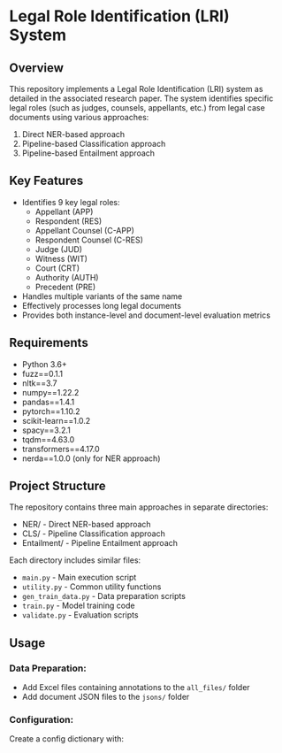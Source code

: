 # Legal Role Identification (LRI) System

## Overview
This repository implements a Legal Role Identification (LRI) system as detailed in the associated research paper. The system identifies specific legal roles (such as judges, counsels, appellants, etc.) from legal case documents using various approaches:
1. Direct NER-based approach
2. Pipeline-based Classification approach
3. Pipeline-based Entailment approach

## Key Features
- Identifies 9 key legal roles:
  - Appellant (APP)
  - Respondent (RES)
  - Appellant Counsel (C-APP)
  - Respondent Counsel (C-RES)
  - Judge (JUD)
  - Witness (WIT)
  - Court (CRT)
  - Authority (AUTH)
  - Precedent (PRE)
- Handles multiple variants of the same name
- Effectively processes long legal documents
- Provides both instance-level and document-level evaluation metrics

## Requirements
- Python 3.6+
- fuzz==0.1.1
- nltk==3.7
- numpy==1.22.2
- pandas==1.4.1
- pytorch==1.10.2
- scikit-learn==1.0.2
- spacy==3.2.1
- tqdm==4.63.0
- transformers==4.17.0
- nerda==1.0.0 (only for NER approach)

## Project Structure
The repository contains three main approaches in separate directories:
- NER/ - Direct NER-based approach
- CLS/ - Pipeline Classification approach
- Entailment/ - Pipeline Entailment approach

Each directory includes similar files:
- `main.py` - Main execution script
- `utility.py` - Common utility functions
- `gen_train_data.py` - Data preparation scripts
- `train.py` - Model training code
- `validate.py` - Evaluation scripts

## Usage
### Data Preparation:
- Add Excel files containing annotations to the `all_files/` folder
- Add document JSON files to the `jsons/` folder

### Configuration:
Create a config dictionary with:
